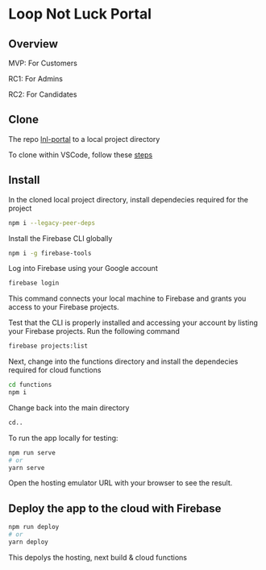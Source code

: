 # Loop Not Luck Portal

## Overview
MVP: For Customers

RC1: For Admins

RC2: For Candidates

## Clone
The repo [lnl-portal](https://github.com/ranga27/lnl-portal) to a local project directory

To clone within VSCode, follow these [steps](https://docs.microsoft.com/en-us/azure/developer/javascript/how-to/with-visual-studio-code/clone-github-repository?tabs=create-repo-command-palette%2Cinitialize-repo-activity-bar%2Ccreate-branch-command-palette%2Ccommit-changes-command-palette%2Cpush-command-palette)
## Install
In the cloned local project directory, install dependecies required for the project
```bash
npm i --legacy-peer-deps
```
Install the Firebase CLI globally
```bash
npm i -g firebase-tools
```
Log into Firebase using your Google account
```bash
firebase login
```

This command connects your local machine to Firebase and grants you access to your Firebase projects.

Test that the CLI is properly installed and accessing your account by listing your Firebase projects. Run the following command
```bash
firebase projects:list
```
Next, change into the functions directory and install the dependecies required for cloud functions
```bash
cd functions
npm i
```
Change back into the main directory
```bash
cd..
```

To run the app locally for testing:
```bash
npm run serve
# or
yarn serve
```
Open the hosting emulator URL with your browser to see the result.

## Deploy the app to the cloud with Firebase
```bash
npm run deploy
# or
yarn deploy
```
This depolys the hosting, next build & cloud functions

